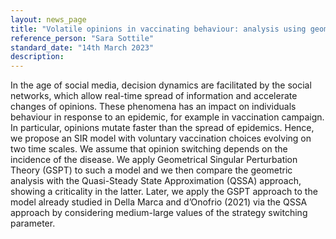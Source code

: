 ```yaml
---
layout: news_page
title: "Volatile opinions in vaccinating behaviour: analysis using geometric singular perturbation theory"
reference_person: "Sara Sottile"
standard_date: "14th March 2023"
description:
---
```


In the age of social media, decision dynamics are facilitated by the social networks, which allow real-time
spread of information and accelerate changes of opinions. These phenomena has an impact on individuals behaviour in response to an epidemic, for example in vaccination campaign. In particular, opinions mutate
faster than the spread of epidemics. Hence, we propose an SIR model with voluntary vaccination choices evolving on two time scales. We assume that opinion switching depends on the incidence of the disease. We apply Geometrical Singular Perturbation Theory (GSPT) to such a model and we then compare the geometric analysis with the Quasi-Steady State Approximation (QSSA) approach, showing a criticality in the latter. Later, we apply the GSPT approach to the model already studied in Della Marca and d’Onofrio (2021) via the QSSA approach by considering medium-large values of the strategy switching parameter.
